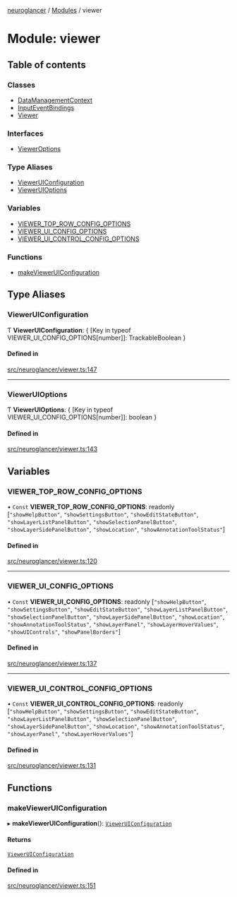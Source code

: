 [neuroglancer](../README.md) / [Modules](../modules.md) / viewer

# Module: viewer

## Table of contents

### Classes

- [DataManagementContext](../classes/viewer.DataManagementContext.md)
- [InputEventBindings](../classes/viewer.InputEventBindings.md)
- [Viewer](../classes/viewer.Viewer.md)

### Interfaces

- [ViewerOptions](../interfaces/viewer.ViewerOptions.md)

### Type Aliases

- [ViewerUIConfiguration](viewer.md#vieweruiconfiguration)
- [ViewerUIOptions](viewer.md#vieweruioptions)

### Variables

- [VIEWER\_TOP\_ROW\_CONFIG\_OPTIONS](viewer.md#viewer_top_row_config_options)
- [VIEWER\_UI\_CONFIG\_OPTIONS](viewer.md#viewer_ui_config_options)
- [VIEWER\_UI\_CONTROL\_CONFIG\_OPTIONS](viewer.md#viewer_ui_control_config_options)

### Functions

- [makeViewerUIConfiguration](viewer.md#makevieweruiconfiguration)

## Type Aliases

### ViewerUIConfiguration

Ƭ **ViewerUIConfiguration**: { [Key in typeof VIEWER\_UI\_CONFIG\_OPTIONS[number]]: TrackableBoolean }

#### Defined in

[src/neuroglancer/viewer.ts:147](https://github.com/ActiveBrainAtlas2/neuroglancer/blob/285e65d7/src/neuroglancer/viewer.ts#L147)

___

### ViewerUIOptions

Ƭ **ViewerUIOptions**: { [Key in typeof VIEWER\_UI\_CONFIG\_OPTIONS[number]]: boolean }

#### Defined in

[src/neuroglancer/viewer.ts:143](https://github.com/ActiveBrainAtlas2/neuroglancer/blob/285e65d7/src/neuroglancer/viewer.ts#L143)

## Variables

### VIEWER\_TOP\_ROW\_CONFIG\_OPTIONS

• `Const` **VIEWER\_TOP\_ROW\_CONFIG\_OPTIONS**: readonly [``"showHelpButton"``, ``"showSettingsButton"``, ``"showEditStateButton"``, ``"showLayerListPanelButton"``, ``"showSelectionPanelButton"``, ``"showLayerSidePanelButton"``, ``"showLocation"``, ``"showAnnotationToolStatus"``]

#### Defined in

[src/neuroglancer/viewer.ts:120](https://github.com/ActiveBrainAtlas2/neuroglancer/blob/285e65d7/src/neuroglancer/viewer.ts#L120)

___

### VIEWER\_UI\_CONFIG\_OPTIONS

• `Const` **VIEWER\_UI\_CONFIG\_OPTIONS**: readonly [``"showHelpButton"``, ``"showSettingsButton"``, ``"showEditStateButton"``, ``"showLayerListPanelButton"``, ``"showSelectionPanelButton"``, ``"showLayerSidePanelButton"``, ``"showLocation"``, ``"showAnnotationToolStatus"``, ``"showLayerPanel"``, ``"showLayerHoverValues"``, ``"showUIControls"``, ``"showPanelBorders"``]

#### Defined in

[src/neuroglancer/viewer.ts:137](https://github.com/ActiveBrainAtlas2/neuroglancer/blob/285e65d7/src/neuroglancer/viewer.ts#L137)

___

### VIEWER\_UI\_CONTROL\_CONFIG\_OPTIONS

• `Const` **VIEWER\_UI\_CONTROL\_CONFIG\_OPTIONS**: readonly [``"showHelpButton"``, ``"showSettingsButton"``, ``"showEditStateButton"``, ``"showLayerListPanelButton"``, ``"showSelectionPanelButton"``, ``"showLayerSidePanelButton"``, ``"showLocation"``, ``"showAnnotationToolStatus"``, ``"showLayerPanel"``, ``"showLayerHoverValues"``]

#### Defined in

[src/neuroglancer/viewer.ts:131](https://github.com/ActiveBrainAtlas2/neuroglancer/blob/285e65d7/src/neuroglancer/viewer.ts#L131)

## Functions

### makeViewerUIConfiguration

▸ **makeViewerUIConfiguration**(): [`ViewerUIConfiguration`](viewer.md#vieweruiconfiguration)

#### Returns

[`ViewerUIConfiguration`](viewer.md#vieweruiconfiguration)

#### Defined in

[src/neuroglancer/viewer.ts:151](https://github.com/ActiveBrainAtlas2/neuroglancer/blob/285e65d7/src/neuroglancer/viewer.ts#L151)
